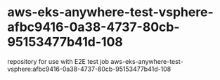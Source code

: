 # aws-eks-anywhere-test-vsphere-afbc9416-0a38-4737-80cb-95153477b41d-108
repository for use with E2E test job aws-eks-anywhere-test-vsphere:afbc9416-0a38-4737-80cb-95153477b41d-108
